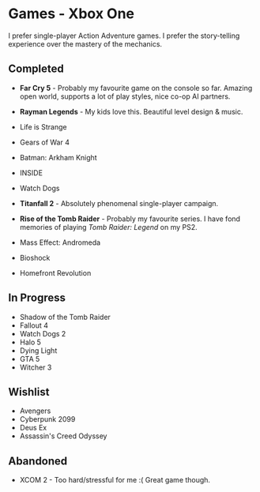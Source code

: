 # Games - Xbox One

I prefer single-player Action Adventure games. I prefer the story-telling experience over the mastery of the mechanics.

## Completed
  
  - **Far Cry 5** - Probably my favourite game on the console so far. Amazing open world, supports a lot of play styles,
  nice co-op AI partners.
  
  - **Rayman Legends** - My kids love this. Beautiful level design & music.
  
  - Life is Strange
  - Gears of War 4
  - Batman: Arkham Knight
  - INSIDE
  - Watch Dogs
  
  - **Titanfall 2** - Absolutely phenomenal single-player campaign.
  
  - **Rise of the Tomb Raider** - Probably my favourite series. I have fond memories of playing *Tomb Raider: Legend* on
  my PS2.
  
  - Mass Effect: Andromeda
  - Bioshock
  - Homefront Revolution


## In Progress
  - Shadow of the Tomb Raider
  - Fallout 4
  - Watch Dogs 2
  - Halo 5
  - Dying Light
  - GTA 5
  - Witcher 3

## Wishlist
  - Avengers
  - Cyberpunk 2099
  - Deus Ex
  - Assassin's Creed Odyssey
  
## Abandoned

  - XCOM 2 - Too hard/stressful for me :( Great game though.

